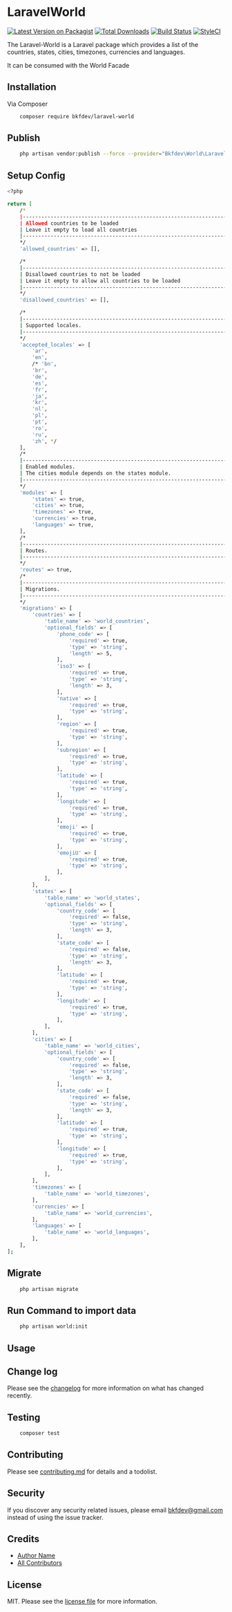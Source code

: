 # LaravelWorld

[![Latest Version on Packagist][ico-version]][link-packagist]
[![Total Downloads][ico-downloads]][link-downloads]
[![Build Status][ico-travis]][link-travis]
[![StyleCI][ico-styleci]][link-styleci]

The Laravel-World is a Laravel package which provides a list of the countries, states, cities, timezones, currencies and languages.

It can be consumed with the World Facade

## Installation

Via Composer

```bash
    composer require bkfdev/laravel-world
```

## Publish

```bash
    php artisan vendor:publish --force --provider="Bkfdev\World\LaravelWorldServiceProvider"
```

## Setup Config

```bash
<?php

return [
    /*
	|--------------------------------------------------------------------------
	| Allowed countries to be loaded
	| Leave it empty to load all countries
	|--------------------------------------------------------------------------
	*/
    'allowed_countries' => [],

    /*
	|--------------------------------------------------------------------------
	| Disallowed countries to not be loaded
	| Leave it empty to allow all countries to be loaded
	|--------------------------------------------------------------------------
	*/
    'disallowed_countries' => [],

    /*
	|--------------------------------------------------------------------------
	| Supported locales.
	|--------------------------------------------------------------------------
	*/
    'accepted_locales' => [
        'ar',
        'en',
        /* 'bn',
        'br',
        'de',
        'es',
        'fr',
        'ja',
        'kr',
        'nl',
        'pl',
        'pt',
        'ro',
        'ru',
        'zh', */
    ],
    /*
	|--------------------------------------------------------------------------
	| Enabled modules.
	| The cities module depends on the states module.
	|--------------------------------------------------------------------------
	*/
    'modules' => [
        'states' => true,
        'cities' => true,
        'timezones' => true,
        'currencies' => true,
        'languages' => true,
    ],
    /*
	|--------------------------------------------------------------------------
	| Routes.
	|--------------------------------------------------------------------------
	*/
    'routes' => true,
    /*
	|--------------------------------------------------------------------------
	| Migrations.
	|--------------------------------------------------------------------------
	*/
    'migrations' => [
        'countries' => [
            'table_name' => 'world_countries',
            'optional_fields' => [
                'phone_code' => [
                    'required' => true,
                    'type' => 'string',
                    'length' => 5,
                ],
                'iso3' => [
                    'required' => true,
                    'type' => 'string',
                    'length' => 3,
                ],
                'native' => [
                    'required' => true,
                    'type' => 'string',
                ],
                'region' => [
                    'required' => true,
                    'type' => 'string',
                ],
                'subregion' => [
                    'required' => true,
                    'type' => 'string',
                ],
                'latitude' => [
                    'required' => true,
                    'type' => 'string',
                ],
                'longitude' => [
                    'required' => true,
                    'type' => 'string',
                ],
                'emoji' => [
                    'required' => true,
                    'type' => 'string',
                ],
                'emojiU' => [
                    'required' => true,
                    'type' => 'string',
                ],
            ],
        ],
        'states' => [
            'table_name' => 'world_states',
            'optional_fields' => [
                'country_code' => [
                    'required' => false,
                    'type' => 'string',
                    'length' => 3,
                ],
                'state_code' => [
                    'required' => false,
                    'type' => 'string',
                    'length' => 3,
                ],
                'latitude' => [
                    'required' => true,
                    'type' => 'string',
                ],
                'longitude' => [
                    'required' => true,
                    'type' => 'string',
                ],
            ],
        ],
        'cities' => [
            'table_name' => 'world_cities',
            'optional_fields' => [
                'country_code' => [
                    'required' => false,
                    'type' => 'string',
                    'length' => 3,
                ],
                'state_code' => [
                    'required' => false,
                    'type' => 'string',
                    'length' => 3,
                ],
                'latitude' => [
                    'required' => true,
                    'type' => 'string',
                ],
                'longitude' => [
                    'required' => true,
                    'type' => 'string',
                ],
            ],
        ],
        'timezones' => [
            'table_name' => 'world_timezones',
        ],
        'currencies' => [
            'table_name' => 'world_currencies',
        ],
        'languages' => [
            'table_name' => 'world_languages',
        ],
    ],
];

```

## Migrate

```bash
    php artisan migrate
```

## Run Command to import data

```bash
    php artisan world:init
```

## Usage

## Change log

Please see the [changelog](changelog.md) for more information on what has changed recently.

## Testing

```bash
    composer test
```

## Contributing

Please see [contributing.md](contributing.md) for details and a todolist.

## Security

If you discover any security related issues, please email bkfdev@gmail.com instead of using the issue tracker.

## Credits

- [Author Name][link-author]
- [All Contributors][link-contributors]

## License

MIT. Please see the [license file](license.md) for more information.

[ico-version]: https://img.shields.io/packagist/v/bkfdev/laravel-world.svg?style=flat-square
[ico-downloads]: https://img.shields.io/packagist/dt/bkfdev/laravel-world.svg?style=flat-square
[ico-travis]: https://img.shields.io/travis/bkfdev/laravel-world/master.svg?style=flat-square
[ico-styleci]: https://styleci.io/repos/12345678/shield
[link-packagist]: https://packagist.org/packages/bkfdev/laravel-world
[link-downloads]: https://packagist.org/packages/bkfdev/laravel-world
[link-travis]: https://travis-ci.org/bkfdev/laravel-world
[link-styleci]: https://styleci.io/repos/12345678
[link-author]: https://github.com/bkfdev
[link-contributors]: ../../contributors
